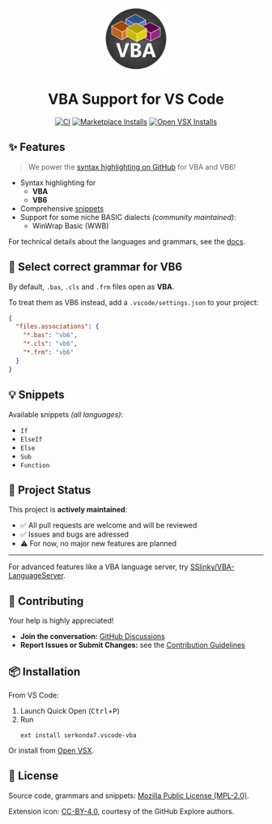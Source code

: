 <div align="center">

<img width="120" src="images/icon.png">
<h1>VBA Support for VS Code</h1>

[![CI][ci-badge]][ci-status]
[![Marketplace Installs][badge-installs-market]][vs-marketplace]
[![Open VSX Installs][badge-installs-vsx]][open-vsx]

</div>


## ✨ Features
> We power the [syntax highlighting on GitHub][gh-linguist] for VBA and VB6!

- Syntax highlighting for
  - **VBA**
  - **VB6**
- Comprehensive [snippets](#-snippets)
- Support for some niche BASIC dialects _(community maintained)_:
   - WinWrap Basic (WWB)

For technical details about the languages and grammars, see the [docs](docs/grammar_structure.md).


## 📖 Select correct grammar for VB6
By default, `.bas`, `.cls` and `.frm` files open as **VBA**.

To treat them as VB6 instead, add a `.vscode/settings.json` to your project:
```json
{
  "files.associations": {
    "*.bas": "vb6",
    "*.cls": "vb6",
    "*.frm": "vb6"
  }
}
```


## 💡 Snippets
Available snippets _(all languages)_:
- `If`
- `ElseIf`
- `Else`
- `Sub`
- `Function`


## 📌 Project Status
This project is **actively maintained**:
- ✅ All pull requests are welcome and will be reviewed
- ✅ Issues and bugs are adressed
- ⚠️ For now, no major new features are planned

---

For advanced features like a VBA language server, try [SSlinky/VBA-LanguageServer][sslinky-vba-ls].


## 🤝 Contributing
Your help is highly appreciated!

- **Join the conversation:** [GitHub Discussions][discussions]
- **Report Issues or Submit Changes:** see the [Contribution Guidelines](CONTRIBUTING.md)


## 📦 Installation
From VS Code:
1. Launch Quick Open (<kbd>Ctrl</kbd>+<kbd>P</kbd>)
2. Run
   ```
   ext install serkonda7.vscode-vba
   ```

Or install from [Open VSX][open-vsx].


## 📜 License
Source code, grammars and snippets: [Mozilla Public License (MPL-2.0)](LICENSE.txt).

Extension icon: [CC-BY-4.0](images/LICENSE.txt), courtesy of the GitHub Explore authors.


<!-- links -->
[ci-badge]: https://github.com/serkonda7/vscode-vba/actions/workflows/ci.yml/badge.svg
[ci-status]: https://github.com/serkonda7/vscode-vba/actions/workflows/ci.yml

[badge-installs-market]: https://img.shields.io/visual-studio-marketplace/i/serkonda7.vscode-vba?label=Installs
[badge-installs-vsx]: https://img.shields.io/open-vsx/dt/serkonda7/vscode-vba?label=VSX%20downloads
[vs-marketplace]: https://marketplace.visualstudio.com/items?itemName=serkonda7.vscode-vba
[open-vsx]: https://open-vsx.org/extension/serkonda7/vscode-vba

[discussions]: https://github.com/serkonda7/vscode-vba/discussions

[gh-linguist]: https://github.com/github-linguist/linguist/tree/main/vendor

[sslinky-vba-ls]: https://github.com/SSlinky/VBA-LanguageServer
